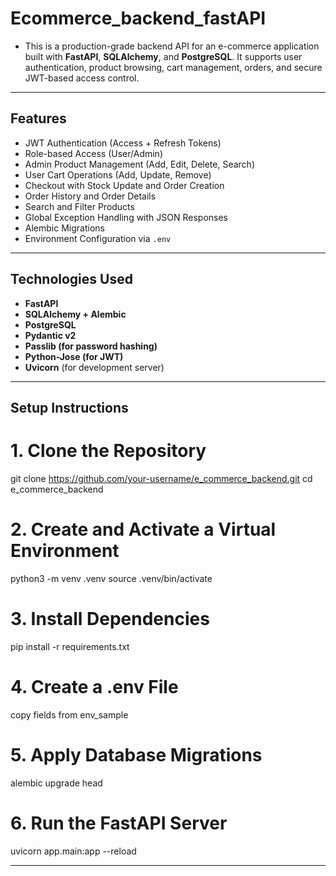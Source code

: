 # Ecommerce_backend_fastAPI

- This is a production-grade backend API for an e-commerce application built with **FastAPI**, **SQLAlchemy**, and **PostgreSQL**. It supports user authentication, product browsing, cart management, orders, and secure JWT-based access control.

---

## Features

- JWT Authentication (Access + Refresh Tokens)
- Role-based Access (User/Admin)
- Admin Product Management (Add, Edit, Delete, Search)
- User Cart Operations (Add, Update, Remove)
- Checkout with Stock Update and Order Creation
- Order History and Order Details
- Search and Filter Products
- Global Exception Handling with JSON Responses
- Alembic Migrations
- Environment Configuration via `.env`

---

## Technologies Used

- **FastAPI**
- **SQLAlchemy + Alembic**
- **PostgreSQL**
- **Pydantic v2**
- **Passlib (for password hashing)**
- **Python-Jose (for JWT)**
- **Uvicorn** (for development server)

---

## Setup Instructions

# 1. Clone the Repository
git clone https://github.com/your-username/e_commerce_backend.git
cd e_commerce_backend

# 2. Create and Activate a Virtual Environment
python3 -m venv .venv
source .venv/bin/activate 

# 3. Install Dependencies
pip install -r requirements.txt

# 4. Create a .env File
copy fields from env_sample

# 5. Apply Database Migrations
alembic upgrade head

# 6. Run the FastAPI Server
uvicorn app.main:app --reload

---
